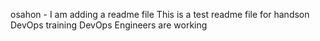 osahon - I am adding a readme file
This is a test readme file for handson DevOps training
DevOps Engineers are working


